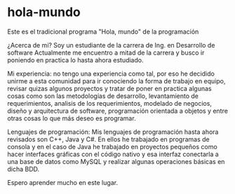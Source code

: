 # hola-mundo
Este es el tradicional programa "Hola, mundo" de la programación

¿Acerca de mi?
Soy un estudiante de la carrera de Ing. en Desarrollo de software
Actualmente me encuentro a mitad de la carrera y busco ir poniendo en practica lo hasta ahora estudiado.

Mi experiencia: no tengo una experiencia como tal, por eso he decidido unirme a esta comunidad para ir conociendo
la forma de trabajo en equipo, revisar quizas algunos proyectos y tratar de poner en practica algunas cosas como son
las metodologías de desarrollo, levantamiento de requerimientos, analisis de los requerimientos, modelado de negocios, diseño y arquitectura de software, programación orientada a objetos y entre otras cosas lo que más deseo es programar.

Lenguajes de programación: Mis lenguajes de programación hasta ahora revisados son C++, Java y C#. En ellos he trabajado en programas de consola y en el caso de Java he trabajado en proyectos pequeños como hacer interfaces gráficas con el código nativo y esa interfaz conectarla a una base de datos como MySQL y realizar algunas operaciones básicas en dicha BDD.

Espero aprender mucho en este lugar.


